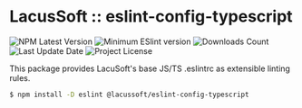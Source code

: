 # LacusSoft :: eslint-config-typescript

<p>
  <img src="https://img.shields.io/npm/v/@lacussoft/eslint-config-typescript" alt="NPM Latest Version" />

  <img src="https://img.shields.io/npm/dependency-version/@lacussoft/eslint-config-typescript/peer/eslint" alt="Minimum ESlint version" />

  <img src="https://img.shields.io/npm/dm/@lacussoft/eslint-config-typescript.svg?style=flat-square" alt="Downloads Count" />

  <img src="https://img.shields.io/github/last-commit/juliolmuller/eslint-config-typescript?" alt="Last Update Date" />

  <img src="https://img.shields.io/github/license/juliolmuller/eslint-config-typescript" alt="Project License" />
</p>

This package provides LacuSoft's base JS/TS .eslintrc as extensible linting rules.

```bash
$ npm install -D eslint @lacussoft/eslint-config-typescript
```
